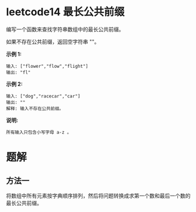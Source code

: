 # leetcode14 最长公共前缀
编写一个函数来查找字符串数组中的最长公共前缀。

如果不存在公共前缀，返回空字符串 ""。

**示例 1:**
```
输入: ["flower","flow","flight"]
输出: "fl"
```

**示例 2:**
```
输入: ["dog","racecar","car"]
输出: ""
解释: 输入不存在公共前缀。
```

**说明:**
```
所有输入只包含小写字母 a-z 。
```
# 题解
## 方法一
将数组中所有元素按字典顺序排列，然后将问题转换成求第一个数和最后一个数的最长公共前缀。